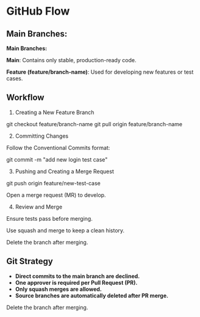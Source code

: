 # GitHub Flow

## Main Branches:

**Main Branches:**

**Main**: Contains only stable, production-ready code.

**Feature (feature/branch-name)**: Used for developing new features or test cases.

## Workflow

1. Creating a New Feature Branch

git checkout feature/branch-name
git pull origin feature/branch-name

2. Committing Changes

Follow the Conventional Commits format:

git commit -m "add new login test case"

3. Pushing and Creating a Merge Request

git push origin feature/new-test-case

Open a merge request (MR) to develop.

4. Review and Merge

Ensure tests pass before merging.

Use squash and merge to keep a clean history.

Delete the branch after merging.

## Git Strategy

- **Direct commits to the main branch are declined.**
- **One approver is required per Pull Request (PR).**
- **Only squash merges are allowed.**
- **Source branches are automatically deleted after PR merge.**

Delete the branch after merging.